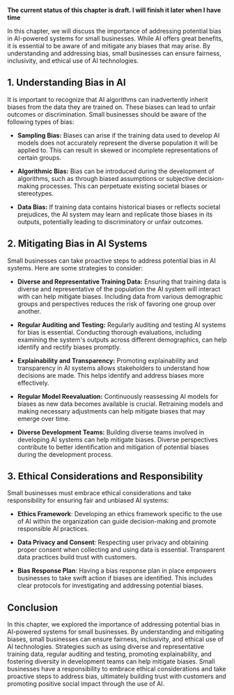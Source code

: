 **The current status of this chapter is draft. I will finish it later when I have time**

In this chapter, we will discuss the importance of addressing potential bias in AI-powered systems for small businesses. While AI offers great benefits, it is essential to be aware of and mitigate any biases that may arise. By understanding and addressing bias, small businesses can ensure fairness, inclusivity, and ethical use of AI technologies.

**1. Understanding Bias in AI**
-------------------------------

It is important to recognize that AI algorithms can inadvertently inherit biases from the data they are trained on. These biases can lead to unfair outcomes or discrimination. Small businesses should be aware of the following types of bias:

* **Sampling Bias:** Biases can arise if the training data used to develop AI models does not accurately represent the diverse population it will be applied to. This can result in skewed or incomplete representations of certain groups.

* **Algorithmic Bias:** Bias can be introduced during the development of algorithms, such as through biased assumptions or subjective decision-making processes. This can perpetuate existing societal biases or stereotypes.

* **Data Bias:** If training data contains historical biases or reflects societal prejudices, the AI system may learn and replicate those biases in its outputs, potentially leading to discriminatory or unfair outcomes.

**2. Mitigating Bias in AI Systems**
------------------------------------

Small businesses can take proactive steps to address potential bias in AI systems. Here are some strategies to consider:

* **Diverse and Representative Training Data:** Ensuring that training data is diverse and representative of the population the AI system will interact with can help mitigate biases. Including data from various demographic groups and perspectives reduces the risk of favoring one group over another.

* **Regular Auditing and Testing:** Regularly auditing and testing AI systems for bias is essential. Conducting thorough evaluations, including examining the system's outputs across different demographics, can help identify and rectify biases promptly.

* **Explainability and Transparency:** Promoting explainability and transparency in AI systems allows stakeholders to understand how decisions are made. This helps identify and address biases more effectively.

* **Regular Model Reevaluation:** Continuously reassessing AI models for biases as new data becomes available is crucial. Retraining models and making necessary adjustments can help mitigate biases that may emerge over time.

* **Diverse Development Teams:** Building diverse teams involved in developing AI systems can help mitigate biases. Diverse perspectives contribute to better identification and mitigation of potential biases during the development process.

**3. Ethical Considerations and Responsibility**
------------------------------------------------

Small businesses must embrace ethical considerations and take responsibility for ensuring fair and unbiased AI systems:

* **Ethics Framework**: Developing an ethics framework specific to the use of AI within the organization can guide decision-making and promote responsible AI practices.

* **Data Privacy and Consent**: Respecting user privacy and obtaining proper consent when collecting and using data is essential. Transparent data practices build trust with customers.

* **Bias Response Plan**: Having a bias response plan in place empowers businesses to take swift action if biases are identified. This includes clear protocols for investigating and addressing potential biases.

**Conclusion**
--------------

In this chapter, we explored the importance of addressing potential bias in AI-powered systems for small businesses. By understanding and mitigating biases, small businesses can ensure fairness, inclusivity, and ethical use of AI technologies. Strategies such as using diverse and representative training data, regular auditing and testing, promoting explainability, and fostering diversity in development teams can help mitigate biases. Small businesses have a responsibility to embrace ethical considerations and take proactive steps to address bias, ultimately building trust with customers and promoting positive social impact through the use of AI.
